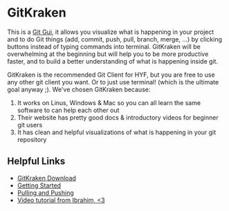 # GitKraken

This is a [Git Gui](./gui-clients.md), it allows you visualize what is happening in your project and to do Git things (add, commit, push, pull, branch, merge, ...) by clicking buttons instead of typing commands into terminal. GitKraken will be overwhelming at the beginning but will help you to be more productive faster, and to build a better understanding of what is happening inside git.

GitKraken is the recommended Git Client for HYF, but you are free to use any other git client you want. Or to just use terminal! (which is the ultimate goal anyway ;). We've chosen GitKraken because:

1. It works on Linus, Windows & Mac so you can all learn the same software to can help each other out
1. Their website has pretty good docs & introductory videos for beginner git users
1. It has clean and helpful visualizations of what is happening in your git repository

## Helpful Links

-   [GitKraken Download](https://www.gitkraken.com/download)
-   [Getting Started](https://support.gitkraken.com/start-here/interface/)
-   [Pulling and Pushing](https://support.gitkraken.com/working-with-repositories/pushing-and-pulling/)
-   [Video tutorial from Ibrahim, <3](https://youtu.be/oQn3eSc7u_Y)
